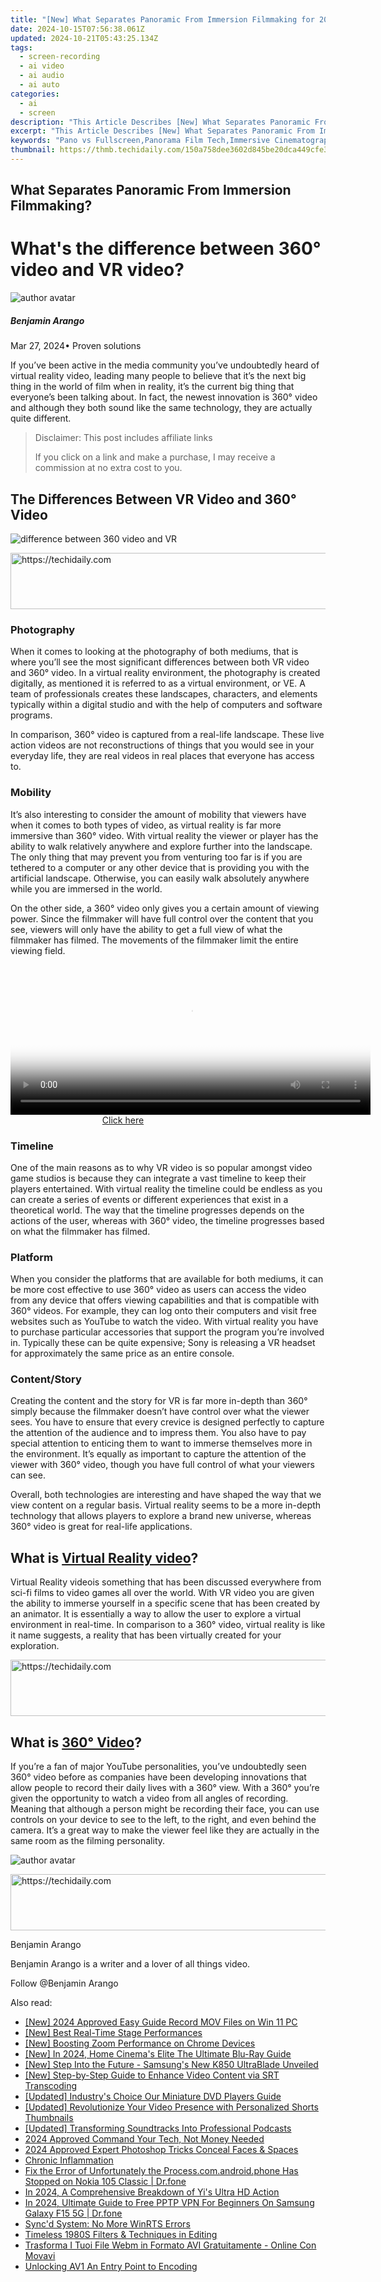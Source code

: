 ```yaml
---
title: "[New] What Separates Panoramic From Immersion Filmmaking for 2024"
date: 2024-10-15T07:56:38.061Z
updated: 2024-10-21T05:43:25.134Z
tags: 
  - screen-recording
  - ai video
  - ai audio
  - ai auto
categories: 
  - ai
  - screen
description: "This Article Describes [New] What Separates Panoramic From Immersion Filmmaking for 2024"
excerpt: "This Article Describes [New] What Separates Panoramic From Immersion Filmmaking for 2024"
keywords: "Pano vs Fullscreen,Panorama Film Tech,Immersive Cinematography,VR Filmmaking Differences,Panoramic Viewing,Immersion in Film,Expanded Screen Art"
thumbnail: https://thmb.techidaily.com/150a758dee3602d845be20dca449cfe34839f49d05b66229d2abdef97e1d0864.jpg
---
```


## What Separates Panoramic From Immersion Filmmaking?

# What's the difference between 360° video and VR video?

![author avatar](https://images.wondershare.com/filmora/article-images/benjamin-arango-author.jpg)

##### Benjamin Arango

 Mar 27, 2024• Proven solutions

 If you’ve been active in the media community you’ve undoubtedly heard of virtual reality video, leading many people to believe that it’s the next big thing in the world of film when in reality, it’s the current big thing that everyone’s been talking about. In fact, the newest innovation is 360° video and although they both sound like the same technology, they are actually quite different.

>  Disclaimer: This post includes affiliate links
>
>  If you click on a link and make a purchase, I may receive a commission at no extra cost to you.
>

## The Differences Between VR Video and 360° Video

![difference between 360 video and VR](https://images.wondershare.com/filmora/article-images/difference-between-vr-360-video.jpg)

<!-- affiliate ads begin -->
<a href="https://appsumo.8odi.net/c/5597632/2151892/7443" target="_top" id="2151892">
  <img src="//a.impactradius-go.com/display-ad/7443-2151892" border="0" alt="https://techidaily.com" width="600" height="90"/>
</a>
<img height="0" width="0" src="https://appsumo.8odi.net/i/5597632/2151892/7443" style="position:absolute;visibility:hidden;" border="0" />
<!-- affiliate ads end -->

### Photography

 When it comes to looking at the photography of both mediums, that is where you’ll see the most significant differences between both VR video and 360° video. In a virtual reality environment, the photography is created digitally, as mentioned it is referred to as a virtual environment, or VE. A team of professionals creates these landscapes, characters, and elements typically within a digital studio and with the help of computers and software programs.

 In comparison, 360° video is captured from a real-life landscape. These live action videos are not reconstructions of things that you would see in your everyday life, they are real videos in real places that everyone has access to.

### Mobility

 It’s also interesting to consider the amount of mobility that viewers have when it comes to both types of video, as virtual reality is far more immersive than 360° video. With virtual reality the viewer or player has the ability to walk relatively anywhere and explore further into the landscape. The only thing that may prevent you from venturing too far is if you are tethered to a computer or any other device that is providing you with the artificial landscape. Otherwise, you can easily walk absolutely anywhere while you are immersed in the world.

 On the other side, a 360° video only gives you a certain amount of viewing power. Since the filmmaker will have full control over the content that you see, viewers will only have the ability to get a full view of what the filmmaker has filmed. The movements of the filmmaker limit the entire viewing field.

<!-- affiliate ads begin -->
<span id="1983582">
					<video width="576" height="240" style="cursor:pointer"
           poster="//a.impactradius-go.com/display-clicktoplayimage/1983582.png"
           onclick="if(!this.playClicked){this.play();this.setAttribute('controls',true);this.playClicked=true;}">
	   <source src="//a.impactradius-go.com/display-ad/22993-1983582">
	   <img src="//a.impactradius-go.com/display-clicktoplayimage/1983582.png" style="border: none; height: 100%; width: 100%; object-fit: contain">
	</video>
	<div style="width:360px;text-align:center"><a href="javascript:window.open(decodeURIComponent('https%3A%2F%2Fhomestyler.sjv.io%2Fc%2F5597632%2F1983582%2F22993'), '_blank');void(0);">Click here</a></div>
</span>
<img height="0" width="0" src="https://imp.pxf.io/i/5597632/1983582/22993" style="position:absolute;visibility:hidden;" border="0" />
<!-- affiliate ads end -->

### Timeline

 One of the main reasons as to why VR video is so popular amongst video game studios is because they can integrate a vast timeline to keep their players entertained. With virtual reality the timeline could be endless as you can create a series of events or different experiences that exist in a theoretical world. The way that the timeline progresses depends on the actions of the user, whereas with 360° video, the timeline progresses based on what the filmmaker has filmed.

### Platform

 When you consider the platforms that are available for both mediums, it can be more cost effective to use 360° video as users can access the video from any device that offers viewing capabilities and that is compatible with 360° videos. For example, they can log onto their computers and visit free websites such as YouTube to watch the video. With virtual reality you have to purchase particular accessories that support the program you’re involved in. Typically these can be quite expensive; Sony is releasing a VR headset for approximately the same price as an entire console.

### Content/Story

 Creating the content and the story for VR is far more in-depth than 360° simply because the filmmaker doesn’t have control over what the viewer sees. You have to ensure that every crevice is designed perfectly to capture the attention of the audience and to impress them. You also have to pay special attention to enticing them to want to immerse themselves more in the environment. It’s equally as important to capture the attention of the viewer with 360° video, though you have full control of what your viewers can see.

 Overall, both technologies are interesting and have shaped the way that we view content on a regular basis. Virtual reality seems to be a more in-depth technology that allows players to explore a brand new universe, whereas 360° video is great for real-life applications.

## What is [Virtual Reality video]( https://filmora.wondershare.com/virtual-reality/what-is-vr-video.html)?

 Virtual Reality videois something that has been discussed everywhere from sci-fi films to video games all over the world. With VR video you are given the ability to immerse yourself in a specific scene that has been created by an animator. It is essentially a way to allow the user to explore a virtual environment in real-time. In comparison to a 360° video, virtual reality is like it name suggests, a reality that has been virtually created for your exploration.

<!-- affiliate ads begin -->
<a href="https://aligracehair.sjv.io/c/5597632/1925570/19272" target="_top" id="1925570">
  <img src="//a.impactradius-go.com/display-ad/19272-1925570" border="0" alt="https://techidaily.com" width="728" height="90"/>
</a>
<img height="0" width="0" src="https://aligracehair.sjv.io/i/5597632/1925570/19272" style="position:absolute;visibility:hidden;" border="0" />
<!-- affiliate ads end -->

## What is [360° Video]( https://filmora.wondershare.com/virtual-reality/what-is-360-video.html)?

 If you’re a fan of major YouTube personalities, you’ve undoubtedly seen 360° video before as companies have been developing innovations that allow people to record their daily lives with a 360° view. With a 360° you’re given the opportunity to watch a video from all angles of recording. Meaning that although a person might be recording their face, you can use controls on your device to see to the left, to the right, and even behind the camera. It’s a great way to make the viewer feel like they are actually in the same room as the filming personality.

![author avatar](https://images.wondershare.com/filmora/article-images/benjamin-arango-author.jpg)

<!-- affiliate ads begin -->
<a href="https://review-au.sjv.io/c/5597632/2135316/14409" target="_top" id="2135316">
  <img src="//a.impactradius-go.com/display-ad/14409-2135316" border="0" alt="https://techidaily.com" width="728" height="90"/>
</a>
<img height="0" width="0" src="https://review-au.sjv.io/i/5597632/2135316/14409" style="position:absolute;visibility:hidden;" border="0" />
<!-- affiliate ads end -->

Benjamin Arango

Benjamin Arango is a writer and a lover of all things video.

Follow @Benjamin Arango


<ins class="adsbygoogle"
     style="display:block"
     data-ad-format="autorelaxed"
     data-ad-client="ca-pub-7571918770474297"
     data-ad-slot="1223367746"></ins>



<ins class="adsbygoogle"
     style="display:block"
     data-ad-client="ca-pub-7571918770474297"
     data-ad-slot="8358498916"
     data-ad-format="auto"
     data-full-width-responsive="true"></ins>


<span class="atpl-alsoreadstyle">Also read:</span>
<div><ul>
<li><a href="https://screen-mirroring-recording.techidaily.com/new-2024-approved-easy-guide-record-mov-files-on-win-11-pc/"><u>[New] 2024 Approved Easy Guide Record MOV Files on Win 11 PC</u></a></li>
<li><a href="https://extra-tips.techidaily.com/new-best-real-time-stage-performances/"><u>[New] Best Real-Time Stage Performances</u></a></li>
<li><a href="https://fox-info.techidaily.com/new-boosting-zoom-performance-on-chrome-devices/"><u>[New] Boosting Zoom Performance on Chrome Devices</u></a></li>
<li><a href="https://fox-info.techidaily.com/new-in-2024-home-cinemas-elite-the-ultimate-blu-ray-guide/"><u>[New] In 2024, Home Cinema's Elite The Ultimate Blu-Ray Guide</u></a></li>
<li><a href="https://fox-info.techidaily.com/new-step-into-the-future-samsungs-new-k850-ultrablade-unveiled/"><u>[New] Step Into the Future - Samsung's New K850 UltraBlade Unveiled</u></a></li>
<li><a href="https://fox-info.techidaily.com/new-step-by-step-guide-to-enhance-video-content-via-srt-transcoding/"><u>[New] Step-by-Step Guide to Enhance Video Content via SRT Transcoding</u></a></li>
<li><a href="https://fox-info.techidaily.com/updated-industrys-choice-our-miniature-dvd-players-guide/"><u>[Updated] Industry's Choice Our Miniature DVD Players Guide</u></a></li>
<li><a href="https://facebook-video-share.techidaily.com/updated-revolutionize-your-video-presence-with-personalized-shorts-thumbnails/"><u>[Updated] Revolutionize Your Video Presence with Personalized Shorts Thumbnails</u></a></li>
<li><a href="https://fox-info.techidaily.com/updated-transforming-soundtracks-into-professional-podcasts/"><u>[Updated] Transforming Soundtracks Into Professional Podcasts</u></a></li>
<li><a href="https://extra-hints.techidaily.com/2024-approved-command-your-tech-not-money-needed/"><u>2024 Approved Command Your Tech, Not Money Needed</u></a></li>
<li><a href="https://some-techniques.techidaily.com/2024-approved-expert-photoshop-tricks-conceal-faces-and-spaces/"><u>2024 Approved Expert Photoshop Tricks Conceal Faces & Spaces</u></a></li>
<li><a href="https://common-error.techidaily.com/chronic-inflammation/"><u>Chronic Inflammation</u></a></li>
<li><a href="https://howto.techidaily.com/fix-the-error-of-unfortunately-the-processcomandroidphone-has-stopped-on-nokia-105-classic-drfone-by-drfone-fix-android-problems-fix-android-problems/"><u>Fix the Error of Unfortunately the Process.com.android.phone Has Stopped on Nokia 105 Classic | Dr.fone</u></a></li>
<li><a href="https://fox-info.techidaily.com/in-2024-a-comprehensive-breakdown-of-yis-ultra-hd-action/"><u>In 2024, A Comprehensive Breakdown of Yi's Ultra HD Action</u></a></li>
<li><a href="https://phone-solutions.techidaily.com/in-2024-ultimate-guide-to-free-pptp-vpn-for-beginners-on-samsung-galaxy-f15-5g-drfone-by-drfone-virtual-android/"><u>In 2024, Ultimate Guide to Free PPTP VPN For Beginners On Samsung Galaxy F15 5G | Dr.fone</u></a></li>
<li><a href="https://network-issues.techidaily.com/syncd-system-no-more-winrts-errors/"><u>Sync'd System: No More WinRTS Errors</u></a></li>
<li><a href="https://fox-info.techidaily.com/timeless-1980s-filters-and-techniques-in-editing/"><u>Timeless 1980S Filters & Techniques in Editing</u></a></li>
<li><a href="https://some-approaches.techidaily.com/trasforma-i-tuoi-file-webm-in-formato-avi-gratuitamente-online-con-movavi/"><u>Trasforma I Tuoi File Webm in Formato AVI Gratuitamente - Online Con Movavi</u></a></li>
<li><a href="https://fox-info.techidaily.com/unlocking-av1-an-entry-point-to-encoding/"><u>Unlocking AV1 An Entry Point to Encoding</u></a></li>
</ul></div>

